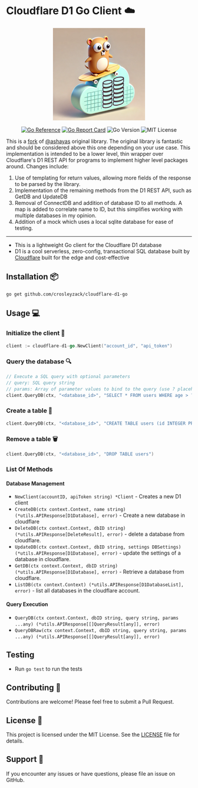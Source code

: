 # Cloudflare D1 Go Client ☁️ 

<p align="center">
<img src="https://raw.githubusercontent.com/crosleyzack/cloudflare-d1-go/refs/heads/master/.github/assets/gopher.png" width="250" alt="Cloudflare D1 Go"/>
</p>


<p align="center">
<a href="https://pkg.go.dev/github.com/crosleyzack/cloudflare-d1-go"><img src="https://pkg.go.dev/badge/github.com/crosleyzack/cloudflare-d1-go.svg" alt="Go Reference"></a>
<a href="https://goreportcard.com/report/github.com/crosleyzack/cloudflare-d1-go"><img src="https://goreportcard.com/badge/github.com/crosleyzack/cloudflare-d1-go" alt="Go Report Card"></a>
<img src="https://img.shields.io/github/go-mod/go-version/crosleyzack/cloudflare-d1-go" alt="Go Version">
<img src="https://img.shields.io/badge/license-MIT-blue" alt="MIT License">
</p>

This is a [fork](https://github.com/ashayas/cloudflare-d1-go) of [@ashayas](https://github.com/ashayas) original library. The original library is fantastic and should be considered above this one depending on your use case. This implementation is intended to be a lower level, thin wrapper over Cloudflare's D1 REST API for programs to implement higher level packages around. Changes include:

1. Use of templating for return values, allowing more fields of the response to be parsed by the library.
2. Implementation of the remaining methods from the D1 REST API, such as GetDB and UpdateDB
3. Removal of ConnectDB and addition of database ID to all methods. A map is added to correlate name to ID, but this simplifies working with multiple databases in my opinion.
4. Addition of a mock which uses a local sqlite database for ease of testing.

<hr>

- This is a lightweight Go client for the Cloudflare D1 database
- D1 is a cool serverless, zero-config, transactional SQL database built by [Cloudflare](https://www.cloudflare.com/) built for the edge and cost-effective

## Installation 📦

```bash
go get github.com/crosleyzack/cloudflare-d1-go
```

## Usage 💻

### Initialize the client 🔑

```go
client := cloudflare-d1-go.NewClient("account_id", "api_token")
```

### Query the database 🔍

```go
// Execute a SQL query with optional parameters
// query: SQL query string
// params: Array of parameter values to bind to the query (use ? placeholders in query)
client.QueryDB(ctx, "<database_id>", "SELECT * FROM users WHERE age > ?", []string{"18"})
```

### Create a table 📄

```go
client.QueryDB(ctx, "<database_id>", "CREATE TABLE users (id INTEGER PRIMARY KEY, name TEXT, age INTEGER)")
```

### Remove a table 🗑️

```go
client.QueryDB(ctx, "<database_id>", "DROP TABLE users")
```

### List Of Methods

#### Database Management
- `NewClient(accountID, apiToken string) *Client` - Creates a new D1 client
- `CreateDB(ctx context.Context, name string) (*utils.APIResponse[D1Database], error)` - Create a new database in cloudflare
- `DeleteDB(ctx context.Context, dbID string) (*utils.APIResponse[DeleteResult], error)` - delete a database from cloudflare.
- `UpdateDB(ctx context.Context, dbID string, settings DBSettings) (*utils.APIResponse[D1Database], error)` - update the settings of a database in cloudflare.
- `GetDB(ctx context.Context, dbID string) (*utils.APIResponse[D1Database], error)` - Retrieve a database from cloudflare.
- `ListDB(ctx context.Context) (*utils.APIResponse[D1DatabaseList], error)` - list all databases in the cloudflare account.

#### Query Execution
- `QueryDB(ctx context.Context, dbID string, query string, params ...any) (*utils.APIResponse[[]QueryResult[any]], error)`
- `QueryDBRaw(ctx context.Context, dbID string, query string, params ...any) (*utils.APIResponse[[]QueryResult[any]], error)`

## Testing 
- Run `go test` to run the tests

## Contributing 🤝
Contributions are welcome! Please feel free to submit a Pull Request.

## License 📄
This project is licensed under the MIT License. See the [LICENSE](LICENSE) file for details.

## Support 💪
If you encounter any issues or have questions, please file an issue on GitHub.